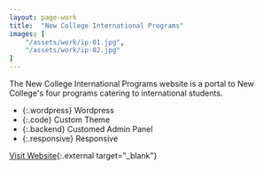 ```yaml
---
layout: page-work
title:  "New College International Programs"
images: [
	"/assets/work/ip-01.jpg",
	"/assets/work/ip-02.jpg"
]
---
```


The New College International Programs website is a portal to New
College's four programs catering to international students.

* {:.wordpress} Wordpress
* {:.code} Custom Theme 
* {:.backend} Customed Admin Panel
* {:.responsive} Responsive

[Visit Website](http://www.internationalprograms.utoronto.ca){:.external target="_blank"}
